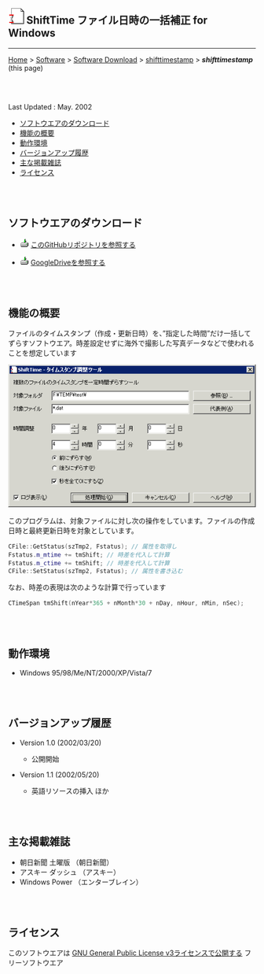 ## ![icon](readme_pics/softdown-ico-copytime.gif) ShiftTime ファイル日時の一括補正 for Windows<!-- omit in toc -->

---
[Home](https://oasis3855.github.io/webpage/) > [Software](https://oasis3855.github.io/webpage/software/index.html) > [Software Download](https://oasis3855.github.io/webpage/software/software-download.html) > [shifttimestamp](../ddisk/README.md) > ***shifttimestamp*** (this page)

<br />
<br />

Last Updated : May. 2002

- [ソフトウエアのダウンロード](#ソフトウエアのダウンロード)
- [機能の概要](#機能の概要)
- [動作環境](#動作環境)
- [バージョンアップ履歴](#バージョンアップ履歴)
- [主な掲載雑誌](#主な掲載雑誌)
- [ライセンス](#ライセンス)

<br />
<br />

## ソフトウエアのダウンロード

- ![download icon](../readme_pics/soft-ico-download-darkmode.gif)   [このGitHubリポジトリを参照する](../shifttimestamp/download) 

- ![download icon](../readme_pics/soft-ico-download-darkmode.gif)   [GoogleDriveを参照する](https://drive.google.com/drive/folders/0B7BSijZJ2TAHNzgwNmRiN2YtY2YxYy00OWMwLWFlNzMtOTBhZDgxNzI1YTY1?resourcekey=0-k1Lp-ppPGMgmtOrJXtJZUA)

<br />
<br />

## 機能の概要

ファイルのタイムスタンプ（作成・更新日時）を、”指定した時間”だけ一括してずらすソフトウエア。時差設定せずに海外で撮影した写真データなどで使われることを想定しています

![メインダイアログ](readme_pics/soft-shifttime.gif)

このプログラムは、対象ファイルに対し次の操作をしています。ファイルの作成日時と最終更新日時を対象としています。

```C++
CFile::GetStatus(szTmp2, Fstatus); // 属性を取得し
Fstatus.m_mtime += tmShift; // 時差を代入して計算
Fstatus.m_ctime += tmShift; // 時差を代入して計算
CFile::SetStatus(szTmp2, Fstatus); // 属性を書き込む
```

なお、時差の表現は次のような計算で行っています

```C++
CTimeSpan tmShift(nYear*365 + nMonth*30 + nDay, nHour, nMin, nSec);
```

<br />
<br />

## 動作環境

- Windows 95/98/Me/NT/2000/XP/Vista/7 

<br />
<br />

## バージョンアップ履歴

- Version 1.0 (2002/03/20)

  - 公開開始 

- Version 1.1 (2002/05/20)

  - 英語リソースの挿入 ほか 

<br />
<br />

## 主な掲載雑誌

- 朝日新聞 土曜版 （朝日新聞） 
- アスキー ダッシュ （アスキー） 
- Windows Power （エンターブレイン） 

<br />
<br />

## ライセンス

このソフトウエアは [GNU General Public License v3ライセンスで公開する](https://gpl.mhatta.org/gpl.ja.html) フリーソフトウエア
